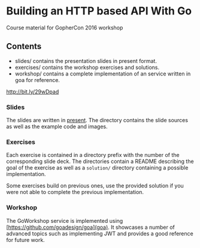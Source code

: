 # Building an HTTP based API With Go

Course material for GopherCon 2016 workshop

## Contents

* slides/ contains the presentation slides in present format.
* exercises/ contains the workshop exercises and solutions.
* workshop/ contains a complete implementation of an service written in goa for reference.

http://bit.ly/29wDpad

### Slides

The slides are written in [present](https://godoc.org/golang.org/x/tools/present). The directory
contains the slide sources as well as the example code and images.

### Exercises

Each exercise is contained in a directory prefix with the number of the corresponding slide deck.
The directories contain a README describing the goal of the exercise as well as a `solution/`
directory containing a possible implementation.

Some exercises build on previous ones, use the provided solution if you were not able to complete
the previous implementation.

### Workshop

The GoWorkshop service is implemented using [https://github.com/goadesign/goa](goa). It showcases a
number of advanced topics such as implementing JWT and provides a good reference for future work.
